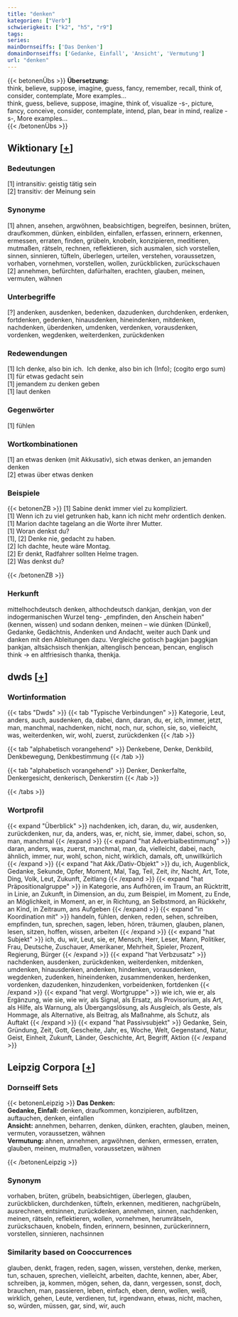 ```yaml
---
title: "denken"
kategorien: ["Verb"]
schwierigkeit: ["k2", "h5", "r9"]
tags:
series:
mainDornseiffs: ['Das Denken']
domainDornseiffs: ['Gedanke, Einfall', 'Ansicht', 'Vermutung']
url: "denken"
---
```


{{< betonenÜbs >}}
**Übersetzung:**  
think, believe, suppose, imagine, guess, fancy, remember, recall, think of, consider, contemplate, More examples...  
think, guess, believe, suppose, imagine, think of, visualize -s-, picture, fancy, conceive, consider, contemplate, intend, plan, bear in mind, realize -s-, More examples...  
{{< /betonenÜbs >}}

## Wiktionary [[+](https://de.wiktionary.org/wiki/denken)]

### Bedeutungen
[1] intransitiv: geistig tätig sein  
[2] transitiv: der Meinung sein  

### Synonyme
[1] ahnen, ansehen, argwöhnen, beabsichtigen, begreifen, besinnen, brüten, draufkommen, dünken, einbilden, einfallen, erfassen, erinnern, erkennen, ermessen, erraten, finden, grübeln, knobeln, konzipieren, meditieren, mutmaßen, rätseln, rechnen, reflektieren, sich ausmalen, sich vorstellen, sinnen, sinnieren, tüfteln, überlegen, urteilen, verstehen, voraussetzen, vorhaben, vornehmen, vorstellen, wollen, zurückblicken, zurückschauen  
[2] annehmen, befürchten, dafürhalten, erachten, glauben, meinen, vermuten, wähnen  

### Unterbegriffe
[?] andenken, ausdenken, bedenken, dazudenken, durchdenken, erdenken, fortdenken, gedenken, hinausdenken, hineindenken, mitdenken, nachdenken, überdenken, umdenken, verdenken, vorausdenken, vordenken, wegdenken, weiterdenken, zurückdenken  

### Redewendungen
[1] Ich denke, also bin ich.  Ich denke, also bin ich (Info); (cogito ergo sum)  
[1] für etwas gedacht sein  
[1] jemandem zu denken geben  
[1] laut denken  

### Gegenwörter
[1] fühlen  

### Wortkombinationen
[1] an etwas denken (mit Akkusativ), sich etwas denken, an jemanden denken  
[2] etwas über etwas denken  

### Beispiele
{{< betonenZB >}}
[1] Sabine denkt immer viel zu kompliziert.  
[1] Wenn ich zu viel getrunken hab, kann ich nicht mehr ordentlich denken.  
[1] Marion dachte tagelang an die Worte ihrer Mutter.  
[1] Woran denkst du?  
[1], [2] Denke nie, gedacht zu haben.  
[2] Ich dachte, heute wäre Montag.  
[2] Er denkt, Radfahrer sollten Helme tragen.  
[2] Was denkst du?  

{{< /betonenZB >}}
### Herkunft
mittelhochdeutsch denken, althochdeutsch dankjan, denkjan, von der indogermanischen Wurzel teng- „empfinden, den Anschein haben“ (kennen, wissen) und sodann denken, meinen – wie dünken (Dünkel), Gedanke, Gedächtnis, Andenken und Andacht, weiter auch Dank und danken mit den Ableitungen dazu. Vergleiche gotisch þagkjan þaggkjan þankjan, altsächsisch thenkjan, altenglisch þencean, þencan, englisch think → en altfriesisch thanka, thenkja.  



## dwds [[+](https://www.dwds.de/wb/denken)]

### Wortinformation
{{< tabs "Dwds" >}}
{{< tab "Typische Verbindungen" >}}
Kategorie, Leut, anders, auch, ausdenken, da, dabei, dann, daran, du, er, ich, immer, jetzt, man, manchmal, nachdenken, nicht, noch, nur, schon, sie, so, vielleicht, was, weiterdenken, wir, wohl, zuerst, zurückdenken
{{< /tab >}}

{{< tab "alphabetisch vorangehend" >}}
Denkebene, Denke, Denkbild, Denkbewegung, Denkbestimmung
{{< /tab >}}

{{< tab "alphabetisch vorangehend" >}}
Denker, Denkerfalte, Denkergesicht, denkerisch, Denkerstirn
{{< /tab >}}

{{< /tabs >}}

### Wortprofil
{{< expand "Überblick" >}} nachdenken, ich, daran, du, wir, ausdenken, zurückdenken, nur, da, anders, was, er, nicht, sie, immer, dabei, schon, so, man, manchmal {{< /expand >}}
{{< expand "hat Adverbialbestimmung" >}} daran, anders, was, zuerst, manchmal, man, da, vielleicht, dabei, nach, ähnlich, immer, nur, wohl, schon, nicht, wirklich, damals, oft, unwillkürlich {{< /expand >}}
{{< expand "hat Akk./Dativ-Objekt" >}} du, ich, Augenblick, Gedanke, Sekunde, Opfer, Moment, Mal, Tag, Teil, Zeit, ihr, Nacht, Art, Tote, Ding, Volk, Leut, Zukunft, Zeitlang {{< /expand >}}
{{< expand "hat Präpositionalgruppe" >}} in Kategorie, ans Aufhören, im Traum, an Rücktritt, in Linie, an Zukunft, in Dimension, an du, zum Beispiel, im Moment, zu Ende, an Möglichkeit, in Moment, an er, in Richtung, an Selbstmord, an Rückkehr, an Kind, in Zeitraum, ans Aufgeben {{< /expand >}}
{{< expand "in Koordination mit" >}} handeln, fühlen, denken, reden, sehen, schreiben, empfinden, tun, sprechen, sagen, leben, hören, träumen, glauben, planen, lesen, sitzen, hoffen, wissen, arbeiten {{< /expand >}}
{{< expand "hat Subjekt" >}} ich, du, wir, Leut, sie, er, Mensch, Herr, Leser, Mann, Politiker, Frau, Deutsche, Zuschauer, Amerikaner, Mehrheit, Spieler, Prozent, Regierung, Bürger {{< /expand >}}
{{< expand "hat Verbzusatz" >}} nachdenken, ausdenken, zurückdenken, weiterdenken, mitdenken, umdenken, hinausdenken, andenken, hindenken, vorausdenken, wegdenken, zudenken, hineindenken, zusammendenken, herdenken, vordenken, dazudenken, hinzudenken, vorbeidenken, fortdenken {{< /expand >}}
{{< expand "hat vergl. Wortgruppe" >}} wie ich, wie er, als Ergänzung, wie sie, wie wir, als Signal, als Ersatz, als Provisorium, als Art, als Hilfe, als Warnung, als Übergangslösung, als Ausgleich, als Geste, als Hommage, als Alternative, als Beitrag, als Maßnahme, als Schutz, als Auftakt {{< /expand >}}
{{< expand "hat Passivsubjekt" >}} Gedanke, Sein, Gründung, Zeit, Gott, Gescheite, Jahr, es, Woche, Welt, Gegenstand, Natur, Geist, Einheit, Zukunft, Länder, Geschichte, Art, Begriff, Aktion {{< /expand >}}

## Leipzig Corpora [[+](https://corpora.uni-leipzig.de/en/res?word=denken&corpusId=deu_newscrawl-public_2018)]

### Dornseiff Sets
{{< betonenLeipzig >}}
**Das Denken:**  
**Gedanke, Einfall:** denken, draufkommen, konzipieren, aufblitzen, auftauchen, denken, einfallen  
**Ansicht:** annehmen, beharren, denken, dünken, erachten, glauben, meinen, vermuten, voraussetzen, wähnen  
**Vermutung:** ahnen, annehmen, argwöhnen, denken, ermessen, erraten, glauben, meinen, mutmaßen, voraussetzen, wähnen  

{{< /betonenLeipzig >}}

### Synonym
vorhaben, brüten, grübeln, beabsichtigen, überlegen, glauben, zurückblicken, durchdenken, tüfteln, erkennen, meditieren, nachgrübeln, ausrechnen, entsinnen, zurückdenken, annehmen, sinnen, nachdenken, meinen, rätseln, reflektieren, wollen, vornehmen, herumrätseln, zurückschauen, knobeln, finden, erinnern, besinnen, zurückerinnern, vorstellen, sinnieren, nachsinnen


### Similarity based on Cooccurrences
glauben, denkt, fragen, reden, sagen, wissen, verstehen, denke, merken, tun, schauen, sprechen, vielleicht, arbeiten, dachte, kennen, aber, Aber, schreiben, ja, kommen, mögen, sehen, da, dann, vergessen, sonst, doch, brauchen, man, passieren, leben, einfach, eben, denn, wollen, weiß, wirklich, gehen, Leute, verdienen, tut, irgendwann, etwas, nicht, machen, so, würden, müssen, gar, sind, wir, auch

